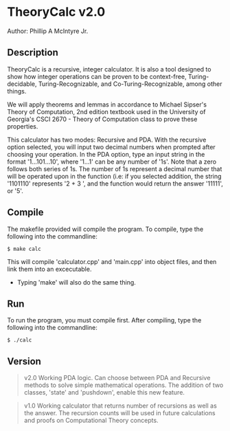 TheoryCalc v2.0
===============

Author: Phillip A McIntyre Jr.


Description
-----------

TheoryCalc is a recursive, integer calculator. It is also 
a tool designed to show how integer operations can be proven 
to be context-free, Turing-decidable, Turing-Recognizable, 
and Co-Turing-Recognizable, among other things.

We will apply theorems and lemmas in accordance to Michael 
Sipser's Theory of Computation, 2nd edition textbook used in
the University of Georgia's CSCI 2670 - Theory of Computation
class to prove these properties.

This calculator has two modes: Recursive and PDA. With the
recursive option selected, you will input two decimal numbers
when prompted after choosing your operation. In the PDA option,
type an input string in the format '1...101...10', where '1...1' can
be any number of '1s'. Note that a zero follows both series of 1s. The
number of 1s represent a decimal number that will be operated upon in
the function (i.e: if you selected addition, the string '1101110'
represents '2 + 3 ', and the function would return the answer '11111',
or '5'.

Compile
-------

The makefile provided will compile the program. To compile, type
the following into the commandline:

    $ make calc

This will compile 'calculator.cpp' and 'main.cpp' into object files,
and then link them into an excecutable.

* Typing 'make' will also do the same thing.


Run
---

To run the program, you must compile first. After compiling, type the
following into the commandline:
 
    $ ./calc


Version
-------

> v2.0
Working PDA logic. Can choose between PDA and Recursive methods to 
solve simple mathematical operations. The addition of two classes,
'state' and 'pushdown', enable this new feature. 

> v1.0
Working calculator that returns number of recursions as well as the
answer. The recursion counts will be used in future calculations and
proofs on Computational Theory concepts. 